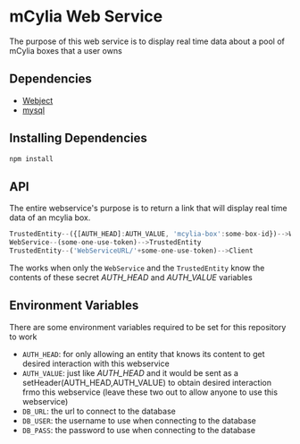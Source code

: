 # mCylia Web Service
The purpose of this web service is to display real time data about a pool of mCylia boxes that a user owns

## Dependencies
* [Webject](https://www.npmjs.com/package/webject)
* [mysql](https://www.npmjs.com/package/mysql)

## Installing Dependencies
```bash
npm install
```

## API
The entire webservice's purpose is to return a link that will display real time data of an mcylia box.
```js
TrustedEntity--({[AUTH_HEAD]:AUTH_VALUE, 'mcylia-box':some-box-id})-->WebService
WebService--(some-one-use-token)-->TrustedEntity
TrustedEntity--('WebServiceURL/'+some-one-use-token)-->Client
```
The works when only the `WebService` and the `TrustedEntity` know the contents of these secret *AUTH_HEAD* and *AUTH_VALUE* variables

## Environment Variables
There are some environment variables required to be set for this repository to work
- `AUTH_HEAD`: for only allowing an entity that knows its content to get desired interaction with this webservice
- `AUTH_VALUE`: just like *AUTH_HEAD* and it would be sent as a setHeader(AUTH_HEAD,AUTH_VALUE) to obtain desired interaction frmo this webservice (leave these two out to allow anyone to use this webservice)
- `DB_URL`: the url to connect to the database
- `DB_USER`: the username to use when connecting to the database
- `DB_PASS`: the password to use when connecting to the database